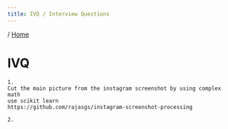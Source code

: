 ```yaml
---
title: IVQ / Interview Questions
---
```


/ [Home](index.md)

# IVQ





```
1.
Cut the main picture from the instagram screenshot by using complex math
use scikit learn
https://github.com/rajasgs/instagram-screenshot-processing

2.
```

